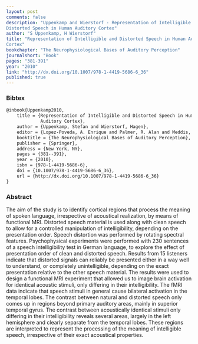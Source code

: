 ```yaml
---
layout: post
comments: false
description: "Uppenkamp and Wierstorf - Representation of Intelligible and
Distorted Speech in Human Auditory Cortex"
author: "S Uppenkamp, H Wierstorf"
title: "Representation of Intelligible and Distorted Speech in Human Auditory
Cortex"
bookchapter: "The Neurophysiological Bases of Auditory Perception"
journalshort: "Book"
pages: "381-391"
year: "2010"
link: "http://dx.doi.org/10.1007/978-1-4419-5686-6_36"
published: true
---
```


### Bibtex

```latex
@inbook{Uppenkamp2010,
    title = {Representation of Intelligible and Distorted Speech in Human
             Auditory Cortex},
    author = {Uppenkamp, Stefan and Wierstorf, Hagen},
    editor = {Lopez-Poveda, A. Enrique and Palmer, R. Alan and Meddis, Ray},
    booktitle = {The Neurophysiological Bases of Auditory Perception},
    publisher = {Springer},
    address = {New York, NY},
    pages = {381--391},
    year = {2010},
    isbn = {978-1-4419-5686-6},
    doi = {10.1007/978-1-4419-5686-6_36},
    url = {http://dx.doi.org/10.1007/978-1-4419-5686-6_36}
}
```

### Abstract

The aim of the study is to identify cortical regions that process the meaning of
spoken language, irrespective of acoustical realization, by means of functional
MRI. Distorted speech material is used along with clean speech to allow for a
controlled manipulation of intelligibility, depending on the presentation order.
Speech distortion was performed by rotating spectral features. Psychophysical
experiments were performed with 230 sentences of a speech intelligibility test
in German language, to explore the effect of presentation order of clean and
distorted speech. Results from 15 listeners indicate that distorted signals can
reliably be presented either in a way well to understand, or completely
unintelligible, depending on the exact presentation relative to the other speech
material. The results were used to design a functional MRI experiment that
allowed us to image brain activation for identical acoustic stimuli, only
differing in their intelligibility. The fMRI data indicate that speech stimuli
in general cause bilateral activation in the temporal lobes. The contrast
between natural and distorted speech only comes up in regions beyond primary
auditory areas, mainly in superior temporal gyrus. The contrast between
acoustically identical stimuli only differing in their intelligibility reveals
several areas, largely in the left hemisphere and clearly separate from the
temporal lobes. These regions are interpreted to represent the processing of the
meaning of intelligible speech, irrespective of their exact acoustical
properties.
